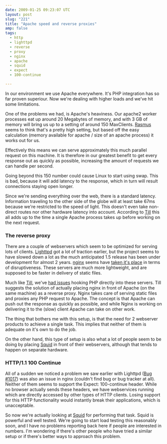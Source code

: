 ```yaml
---
date: 2009-01-25 09:23:07 UTC
layout: post
slug: "221"
title: "Apache speed and reverse proxies"
amp: false
tags:
  - http
  - lighttpd
  - reverse
  - proxy
  - nginx
  - apache
  - squid
  - expect
  - 100-continue

---
```

<p>In our environment we use Apache everywhere. It's PHP integration has so far proven superiour. Now we're dealing with higher loads and we've hit some limitations.</p>

<p>One of the problems we had, is Apache's heaviness. Our apache2 worker processes eat up around 20 Megabytes of memory, and with 3 GB of memory will bring us up to a setting of around 150 MaxClients. <a href="http://pooteeweet.org/public/maxclients.txt">Rasmus</a> seems to think that's a pretty high setting, but based off the easy calculation (memory available for apache / size of an apache process) it works out for us.</p>

<p>Effectively this means we can serve approximately this much parallel request on this machine. It is therefore in our greatest benefit to get every response out as quickly as possible, increasing the amount of requests we can handle per second.</p>

<p>Going beyond this 150 number could cause Linux to start using swap. This is bad, because it will add latency to the response, which in turn will result connections staying open longer.</p>

<p>Since we're sending everything over the web, there is a standard latency. Information traveling to the other side of the globe will at least take 67ms because we're restricted to the speed of light. This doesn't even take non-direct routes nor other hardware latency into account. According to <a href="http://till.vox.com/library/post/zendframework-performance.html">Till</a> this all adds up to the time a single Apache process takes up before working on the next request.</p>

<h3>The reverse proxy</h3>

<p>There are a couple of webservers which seem to be optimized for serving lots of clients. <a href="http://www.lighttpd.net/">Lighttpd</a> got a lot of traction earlier, but the project seems to have slowed down a lot as the much anticipated 1.5 release has been under development for almost 2 years. <a href="http://nginx.net/">nginx</a> seems have <a href="http://news.netcraft.com/archives/web_server_survey.html">taken it's place</a> in terms of disruptiveness. These servers are much more lightweight, and are supposed to be faster in delivery of static files.</p>

<p>Much like <a href="http://till.vox.com/library/post/zendframework-performance.html">Till</a>, we've <a href="http://evertpot.com/201">had issues</a> hooking PHP directly into these servers. Till suggests the solution of actually placing nginx in front of Apache (on the same machine) as a reverse proxy. Nginx takes care of serving static files and proxies any PHP request to Apache. The concept is that Apache can push out the response as quickly as possible, and while Nginx is working on delivering it to the (slow) client Apache can take on other work.</p>

<p>The thing that bothers me with this setup, is that the need for 2 webserver products to achieve a single task. This implies that neither of them is adequate on it's own to do the job.</p>

<p>On the other hand, this type of setup is also what a lot of people seem to be doing by placing <a href="http://www.squid-cache.org/">Squid</a> in front of their webservers, although that tends to happen on separate hardware.</p>

<h3>HTTP/1.1 100 Continue</h3>

<p>All of a sudden we noticed a problem we saw earlier with Lighttpd (<a href="http://redmine.lighttpd.net/issues/show/1017">Bug #1017</a>) was also an issue in nginx (couldn't find bug or bug tracker at all). Neither of them seems to support the Expect: 100-continue header. While no browser actually sends these headers, we have webservices running which are directly accessed by other types of HTTP clients. Losing support for this HTTP functionality would instantly break their applications, which is unacceptable.</p>

<p>So now we're actually looking at <a href="http://www.squid-cache.org/">Squid</a> for performing that task. Squid is powerful and well tested. We're going to start load testing this reasonably soon, and I have no problems reporting back here if people are interested in numbers. I'm wondering if there's other people who have tried a similar setup or if there's better ways to approach this problem.</p>
